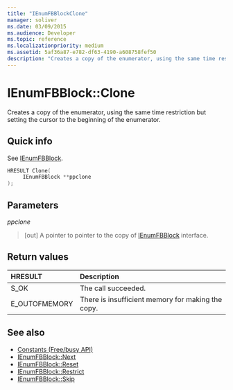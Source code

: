 ```yaml
---
title: "IEnumFBBlockClone"
manager: soliver
ms.date: 03/09/2015
ms.audience: Developer
ms.topic: reference
ms.localizationpriority: medium
ms.assetid: 5af36a87-e782-df63-4190-a608758fef50
description: "Creates a copy of the enumerator, using the same time restriction but setting the cursor to the beginning of the enumerator."
---
```


# IEnumFBBlock::Clone

Creates a copy of the enumerator, using the same time restriction but setting the cursor to the beginning of the enumerator.
  
## Quick info

See [IEnumFBBlock](ienumfbblock.md).
  
```cpp
HRESULT Clone(  
     IEnumFBBlock **ppclone 
); 
```

## Parameters

_ppclone_
  
> [out] A pointer to pointer to the copy of [IEnumFBBlock](ienumfbblock.md) interface. 
    
## Return values

|**HRESULT**|**Description**|
|:-----|:-----|
|S_OK  <br/> |The call succeeded. |
|E_OUTOFMEMORY  <br/> |There is insufficient memory for making the copy. |
   
## See also

- [Constants (Free/busy API)](constants-free-busy-api.md)
- [IEnumFBBlock::Next](ienumfbblock-next.md)  
- [IEnumFBBlock::Reset](ienumfbblock-reset.md)  
- [IEnumFBBlock::Restrict](ienumfbblock-restrict.md)  
- [IEnumFBBlock::Skip](ienumfbblock-skip.md)

